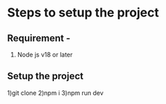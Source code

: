 # Steps to setup the project 

## Requirement -
1) Node js v18 or later

## Setup the project 
  1)git clone
  2)npm i
  3)npm run dev
   
